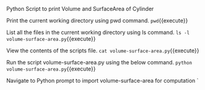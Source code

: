 Python Script to print Volume and SurfaceArea of Cylinder

Print the current working directory using pwd command.
`
pwd
`{{execute}}

List all the files in the current working directory using ls command.
`
ls -l volume-surface-area.py
`{{execute}}

View the contents of the scripts file.
`
cat volume-surface-area.py
`{{execute}}

Run the script volume-surface-area.py using the below command.
`
python volume-surface-area.py
`{{execute}}

Navigate to Python prompt to import volume-surface-area for computation
`
